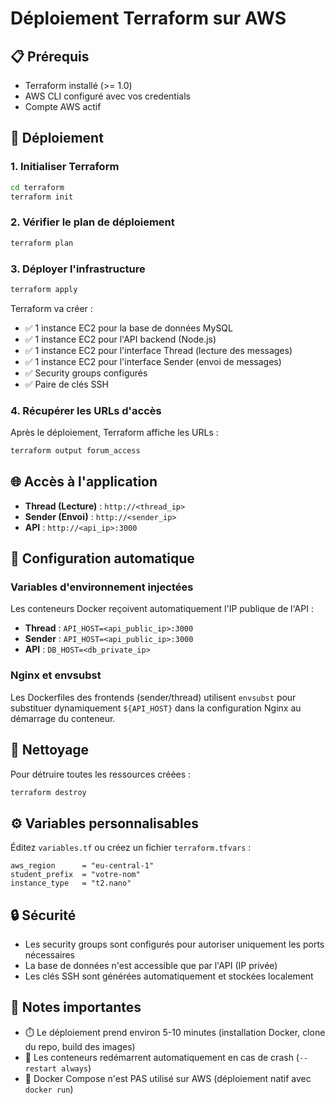 # Déploiement Terraform sur AWS

## 📋 Prérequis

- Terraform installé (>= 1.0)
- AWS CLI configuré avec vos credentials
- Compte AWS actif

## 🚀 Déploiement

### 1. Initialiser Terraform

```bash
cd terraform
terraform init
```

### 2. Vérifier le plan de déploiement

```bash
terraform plan
```

### 3. Déployer l'infrastructure

```bash
terraform apply
```

Terraform va créer :
- ✅ 1 instance EC2 pour la base de données MySQL
- ✅ 1 instance EC2 pour l'API backend (Node.js)
- ✅ 1 instance EC2 pour l'interface Thread (lecture des messages)
- ✅ 1 instance EC2 pour l'interface Sender (envoi de messages)
- ✅ Security groups configurés
- ✅ Paire de clés SSH

### 4. Récupérer les URLs d'accès

Après le déploiement, Terraform affiche les URLs :

```bash
terraform output forum_access
```

## 🌐 Accès à l'application

- **Thread (Lecture)** : `http://<thread_ip>`
- **Sender (Envoi)** : `http://<sender_ip>`
- **API** : `http://<api_ip>:3000`

## 🔧 Configuration automatique

### Variables d'environnement injectées

Les conteneurs Docker reçoivent automatiquement l'IP publique de l'API :

- **Thread** : `API_HOST=<api_public_ip>:3000`
- **Sender** : `API_HOST=<api_public_ip>:3000`
- **API** : `DB_HOST=<db_private_ip>`

### Nginx et envsubst

Les Dockerfiles des frontends (sender/thread) utilisent `envsubst` pour substituer dynamiquement `${API_HOST}` dans la configuration Nginx au démarrage du conteneur.

## 🧹 Nettoyage

Pour détruire toutes les ressources créées :

```bash
terraform destroy
```

## ⚙️ Variables personnalisables

Éditez `variables.tf` ou créez un fichier `terraform.tfvars` :

```hcl
aws_region      = "eu-central-1"
student_prefix  = "votre-nom"
instance_type   = "t2.nano"
```

## 🔒 Sécurité

- Les security groups sont configurés pour autoriser uniquement les ports nécessaires
- La base de données n'est accessible que par l'API (IP privée)
- Les clés SSH sont générées automatiquement et stockées localement

## 📝 Notes importantes

- ⏱️ Le déploiement prend environ 5-10 minutes (installation Docker, clone du repo, build des images)
- 🔄 Les conteneurs redémarrent automatiquement en cas de crash (`--restart always`)
- 🐳 Docker Compose n'est PAS utilisé sur AWS (déploiement natif avec `docker run`)
